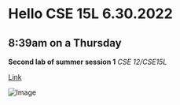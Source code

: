 # Hello CSE 15L 6.30.2022 #
## 8:39am on a Thursday ##
>
**Second lab of summer session 1**
*CSE 12/CSE15L*
>
[Link](https://www.youtube.com/watch?v=p7YXXieghto)

![Image](https://paspahang.org/wp-content/uploads/2019/03/get-the-marvelous-funny-looking-cat-memes-of-funny-looking-cat-memes.jpg)
